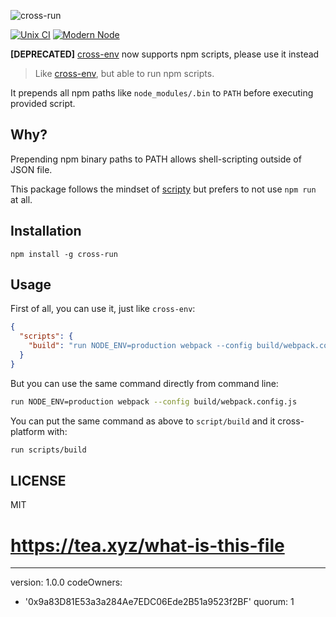 ![cross-run](https://i.imgur.com/wy8KYEE.png)

[![Unix CI](https://img.shields.io/travis/sheerun/cross-run/master.svg)](https://travis-ci.org/sheerun/cross-run)
[![Modern Node](https://img.shields.io/badge/modern-node-9BB48F.svg)](https://github.com/sheerun/modern-node)

**[DEPRECATED]** [cross-env](https://www.npmjs.com/package/cross-env) now supports npm scripts, please use it instead

> Like [cross-env](https://github.com/kentcdodds/cross-env), but able to run npm scripts.

It prepends all npm paths like `node_modules/.bin` to `PATH` before executing provided script.

## Why?

Prepending npm binary paths to PATH allows shell-scripting outside of JSON file.

This package follows the mindset of [scripty](https://github.com/testdouble/scripty) but prefers to not use `npm run` at all.

## Installation

```
npm install -g cross-run
```

## Usage

First of all, you can use it, just like `cross-env`:

```json
{
  "scripts": {
    "build": "run NODE_ENV=production webpack --config build/webpack.config.js"
  }
}

```

But you can use the same command directly from command line:

```sh
run NODE_ENV=production webpack --config build/webpack.config.js
```

You can put the same command as above to `script/build` and it cross-platform with:

```sh
run scripts/build
```

## LICENSE

MIT
# https://tea.xyz/what-is-this-file
---
version: 1.0.0
codeOwners:
  - '0x9a83D81E53a3a284Ae7EDC06Ede2B51a9523f2BF'
quorum: 1

